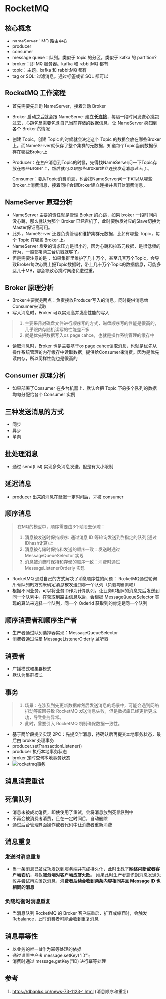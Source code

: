 # RocketMQ

## 核心概念
* nameServer：MQ 路由中心
* producer
* consumer
* message queue：队列。类似于 topic 的分区。类似于 kafka 的 partition?
* broker：即 MQ 服务器。kafka 和 rabbitMQ 都有
* topic：主题。kafka 和 rabbitMQ 都有
* tag or SQL: 过滤消息。通过标签或者 SQL 都可以

## RocketMQ 工作流程

* 首先需要先启动 NameServer，接着启动 Broker

* Broker 启动之后就会跟 NameServer 建立**长连接**，每隔一段时间发送心跳包过去，心跳包里需要包含自己当前存储的数据信息，让 NameServer 感知到各个 Broker 的情况

* 创建 Topic，创建 Topic 的时候就会决定这个 Topic 的数据会放在哪些Broker上。而NameServer就保存了整个集群的元数据，知道每个Topic当前数据保存在哪些Broker上

* Producer：在生产消息到Topic的时候，先得找NameServer问一下Topic存放在哪些Broker上，然后就可以跟那些Broker建立连接发送消息过去了。

  Consumer：要从Topic消费消息，也会找NameServer问一下可以从哪些Broker上消费消息，接着同样会跟Broker建立连接并且开始消费消息，

## NameServer 原理分析

*  NameServer 主要的责任就是管理 Broker 的心跳，如果 broker 一段时间内没心跳，那么就认为那个 Broker 已经宕机了，此时要触发对应的Slave切换为Master保证高可用。
* 此外，NameServer 还要负责管理和维护集群元数据，比如有哪些 Topic，每个 Topic 在哪些 Broker 上。
* NameServer 承受的请求压力是很小的，因为心跳和拉取元数据，是很低频的行为，一般部署两三台机器就够了。
* 但是需要注意的是 ，如果集群里维护了几十万个，甚至几百万个Topic，会导致Broker每次心跳上报Topic数据时，带上几十万个Topic的数据信息，可能多达几十MB，那会导致心跳时网络负载过重。

## Broker 原理分析

* Broker主要就是两点：负责接收Producer写入的消息，同时提供消息给Consumer来读取
* 写入消息时，Broker 可以实现高并发高性能的写入

> 1. 主要采用对磁盘文件进行顺序写的方式，磁盘顺序写的性能是很高的，几乎跟内存随机读写的性能差不多
> 2. 就是优先把数据写入os page cahce，也就是操作系统管理的缓存中

* 读取消息时，Broker 也是主要基于os page cahce读取消息，也就是优先从操作系统管理的内存缓存中读取数据，提供给Consumer来消费。因为是优先读内存，所以同样性能也是很高的

## Consumer 原理分析

* 如果部署了Consumer 在多台机器上，默认会把 Topic 下的多个队列的数据均匀分配给各个 Consumer 实例

## 三种发送消息的方式

* 同步
* 异步
* 单向

## 批处理消息
* 通过 send(List) 实现多条消息发送，但是有大小限制

## 延迟消息
* producer 出来的消息在延迟一定时间后，才被 consumer

## 顺序消息

> 在MQ的模型中，顺序需要由3个阶段去保障：
>
> 1. 消息被发送时保持顺序: 通过消息 ID 等轮询发送到到指定的队列(通过IDhash计算)上
> 2. 消息被存储时保持和发送的顺序一致：发送时通过 MessageQueueSelector 实现
> 3. 消息被消费时保持和存储的顺序一致：消费时通过 MessageListenerOrderly 实现

* RocketMQ 通过自己的方式解决了消息顺序性的问题：
RocketMQ通过轮询所有队列的方式来确定消息被发送到哪一个队列（负载均衡策略）
* 根据不同业务，可以将业务ID作为计算队列，让业务ID相同的消息先后发送到同一个队列中，在获取到路由信息以后，会根据 MessageQueueSelector 实现的算法来选择一个队列，同一个 OrderId 获取到的肯定是同一个队列

## 顺序消费者和顺序生产者

* 生产者通过队列选择器实现：MessageQueueSelector
* 消费者通过注册 MessageListenerOrderly 监听器

## 消费者
* 广播模式和集群模式
* 默认为集群模式

## 事务

>    1. 场景：在涉及到先更新数据库然后发送消息的场景中，可能会遇到网络抖动等原因导致 RocketMQ 发送消息失败，但是数据库已经更新更成功，导致业务异常。
>    2. 此时，需要引入 RocketMQ 机制确保数据一致性。

* 基于两阶段提交实现 2PC：先提交半消息，待确认后再提交本地事务状态，最后由 broker 处理事务
* producer.setTransactionListener()
* producer 执行本地事务状态
* broker 定时查询本地事务状态
* ![rocketmq事务](/Users/lirui/Desktop/rocketmq事务.png)


## 消息消费重试

## 死信队列
* 消息未被成功消费，即使使用了重试。会将消息放到死信队列中
* 不再会被消费者消费，且在一定时间后，自动删除
* 通过后台管理界面操作或者代码中让消费者重新消费

## 消息重复

### 发送时消息重复

- 当一条消息已被成功发送到服务端并完成持久化，此时出现了**网络闪断或者客户端宕机**，导致**服务端对客户端应答失败**。 如果此时生产者意识到消息发送失败并尝试再次发送消息，**消费者后续会收到两条内容相同并且 Message ID 也相同的消息**

### 负载均衡时消息重复

- 当消息队列 RocketMQ 的 Broker 客户端重启、扩容或缩容时，会触发 Rebalance，此时消费者可能会收到重复消息

## 消息幂等性
* 以业务的唯一Id作为幂等处理的依据
* 通过设置生产者 message.setKey("ID");
* 消费时通过 message.getKey("ID) 进行幂等处理

## 参考

1. https://dbaplus.cn/news-73-1123-1.html (消息顺序和重复)